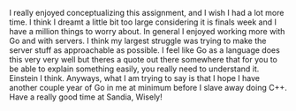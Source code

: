 I really enjoyed conceptualizing this assignment, and I wish I had a lot more time. I think I dreamt a little bit too large considering it is finals week and I have a million things to worry about. In general I enjoyed working more with Go and with servers. I think my largest struggle was trying to make the server stuff as approachable as possible. I feel like Go as a language does this very very well but theres a quote out there somewhere that for you to be able to explain something easily, you really need to understand it. Einstein I think. Anyways, what I am trying to say is that I hope I have another couple year of Go in me at minimum before I slave away doing C++. Have a really good time at Sandia, Wisely!